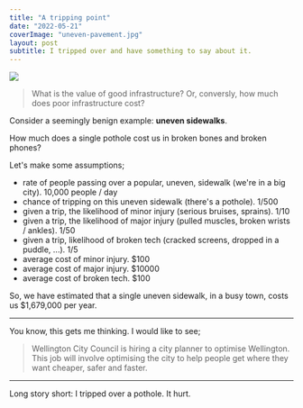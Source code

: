 ```yaml
---
title: "A tripping point"
date: "2022-05-21"
coverImage: "uneven-pavement.jpg"
layout: post
subtitle: I tripped over and have something to say about it.
---
```


![]({{site.baseurl}}/assets/a-tripping-point/{{page.coverImage}})

> What is the value of good infrastructure? Or, conversly, how much does poor infrastructure cost?

Consider a seemingly benign example: **uneven sidewalks**.

How much does a single pothole cost us in broken bones and broken phones?

Let's make some assumptions;

- rate of people passing over a popular, uneven, sidewalk (we're in a big city). 10,000 people / day
- chance of tripping on this uneven sidewalk (there's a pothole). 1/500
- given a trip, the likelihood of minor injury (serious bruises, sprains). 1/10
- given a trip, the likelihood of major injury (pulled muscles, broken wrists / ankles). 1/50
- given a trip, likelihood of broken tech (cracked screens, dropped in a puddle, ...). 1/5
- average cost of minor injury. $100
- average cost of major injury. $10000
- average cost of broken tech. $100

So, we have estimated that a single uneven sidewalk, in a busy town, costs us $1,679,000 per year.

* * *

You know, this gets me thinking. I would like to see;

> Wellington City Council is hiring a city planner to optimise Wellington. This job will involve optimising the city to help people get where they want cheaper, safer and faster.

* * *

Long story short: I tripped over a pothole. It hurt.
